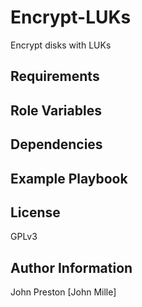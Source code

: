 Encrypt-LUKs
============

Encrypt disks with LUKs

Requirements
------------



Role Variables
--------------


Dependencies
------------


Example Playbook
----------------


License
-------

GPLv3

Author Information
------------------

John Preston [John Mille]
